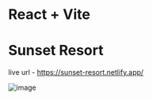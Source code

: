 # React + Vite

# Sunset Resort 

live url - https://sunset-resort.netlify.app/

![image](https://github.com/user-attachments/assets/7c909d98-cb86-4629-9c4f-c2eac54d5816)



 
 
